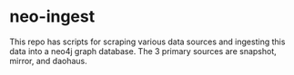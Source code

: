 # neo-ingest

This repo has scripts for scraping various data sources and ingesting this data into a neo4j graph database.
The 3 primary sources are snapshot, mirror, and daohaus.
